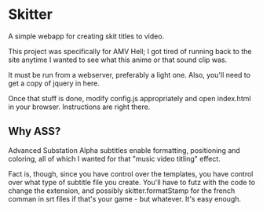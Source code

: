Skitter
=======

A simple webapp for creating skit titles to video.

This project was specifically for AMV Hell; I got tired of running back to the site anytime I wanted to see what this anime or that sound clip was.

It must be run from a webserver, preferably a light one.  Also, you'll need to get a copy of jquery in here.

Once that stuff is done, modify config.js appropriately and open index.html in your browser.  Instructions are right there.

Why ASS?
--------

Advanced Substation Alpha subtitles enable formatting, positioning and coloring, all of which I wanted for that "music video titling" effect.

Fact is, though, since you have control over the templates, you have control over what type of subtitle file you create.  You'll have to futz with the code to change the extension, and possibly skitter.formatStamp for the french comman in srt files if that's your game - but whatever.  It's easy enough.